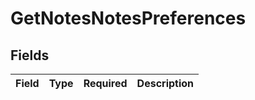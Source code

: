 # GetNotesNotesPreferences


## Fields

| Field       | Type        | Required    | Description |
| ----------- | ----------- | ----------- | ----------- |